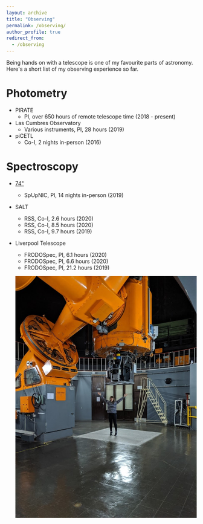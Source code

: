 ```yaml
---
layout: archive
title: "Observing"
permalink: /observing/
author_profile: true
redirect_from:
  - /observing
---
```


Being hands on with a telescope is one of my favourite parts of astronomy. Here's a short list of my observing experience so far.

Photometry
======
* PIRATE
  * PI, over 650 hours of remote telescope time (2018 - present)
* Las Cumbres Observatory
  * Various instruments, PI, 28 hours (2019)
* piCETL
  * Co-I, 2 nights in-person (2016)

Spectroscopy
======
* [74"](https://www.saao.ac.za/astronomers/1-9m/)
  * SpUpNIC, PI, 14 nights in-person (2019)
* SALT
  * RSS, Co-I, 2.6 hours (2020)
  * RSS, Co-I, 8.5 hours (2020)
  * RSS, Co-I, 9.7 hours (2019)
* Liverpool Telescope
  * FRODOSpec, PI, 6.1 hours (2020)
  * FRODOSpec, PI, 6.6 hours (2020)
  * FRODOSpec, PI, 21.2 hours (2019)
  
  ![Me observing with the 74" in South Africa](/images/telescope_74.jpg)
